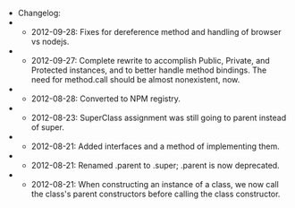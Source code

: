  * Changelog:
 *   - 2012-09-28: Fixes for dereference method and handling of browser vs nodejs.
 *   - 2012-09-27: Complete rewrite to accomplish Public, Private, and Protected instances,
                   and to better handle method bindings. The need for method.call should be
                   almost nonexistent, now.
 *   - 2012-08-28: Converted to NPM registry.
 *   - 2012-08-23: SuperClass assignment was still going to parent instead of super.
 *   - 2012-08-21: Added interfaces and a method of implementing them.
 *   - 2012-08-21: Renamed .parent to .super; .parent is now deprecated.
 *   - 2012-08-21: When constructing an instance of a class, we now call the class's
                   parent constructors before calling the class constructor.
